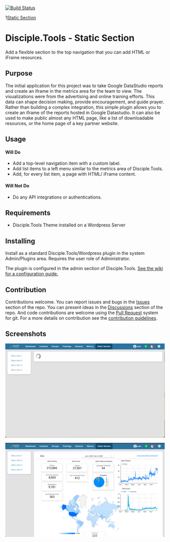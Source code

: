 [![Build Status](https://travis-ci.com/DiscipleTools/disciple-tools-static-section.svg?branch=master)](https://travis-ci.com/DiscipleTools/disciple-tools-static-section.svg?branch=master)

1[Static Section](https://raw.githubusercontent.com/DiscipleTools/disciple-tools-static-section/master/documentation/static-section-banner.png)
# Disciple.Tools - Static Section

Add a flexible section to the top navigation that you can add HTML or iFrame resources.

## Purpose

The initial application for this project was to take Google DataStudio reports
and create an iframe in the metrics area for the team to view. The visualizations were from
the advertising and online training efforts. This data can shape decision making, provide encouragement,
and guide prayer. Rather than building a complex integration, this simple
plugin allows you to create an iframe of the reports hosted in Google Datastudio. It can also be used to
make public almost any HTML page, like a list of downloadable resources, or the home page of a key partner
website.

## Usage

#### Will Do

- Add a top-level navigation item with a custom label.
- Add list items to a left menu similar to the metrics area of Disciple.Tools.
- Add, for every list item, a page with HTML/ iFrame content.

#### Will Not Do

- Do any API integrations or authentications.

## Requirements

- Disciple.Tools Theme installed on a Wordpress Server

## Installing

Install as a standard Disciple.Tools/Wordpress plugin in the system Admin/Plugins area. Requires the user role of Administrator.

The plugin is configured in the admin section of Disciple.Tools. [See the wiki for a configuration guide.](https://github.com/DiscipleTools/disciple-tools-static-section/wiki)

## Contribution

Contributions welcome. You can report issues and bugs in the
[Issues](https://github.com/DiscipleTools/disciple-tools-static-section/issues) section of the repo. You can present ideas
in the [Discussions](https://github.com/DiscipleTools/disciple-tools-static-section/discussions) section of the repo. And
code contributions are welcome using the [Pull Request](https://github.com/DiscipleTools/disciple-tools-static-section/pulls)
system for git. For a more details on contribution see the
[contribution guidelines](https://github.com/DiscipleTools/disciple-tools-static-section/blob/master/CONTRIBUTING.md).


## Screenshots

![screenshot](https://raw.githubusercontent.com/DiscipleTools/disciple-tools-static-section/master/documentation/snapshot-1.png)

![screenshot](https://raw.githubusercontent.com/DiscipleTools/disciple-tools-static-section/master/documentation/snapshot-2.png)





